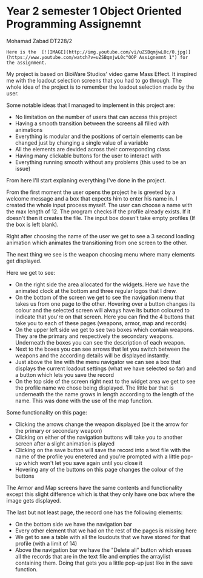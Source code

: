 # Year 2 semester 1 Object Oriented Programming Assignemnt
Mohamad Zabad DT228/2

	Here is the  [![IMAGE](http://img.youtube.com/vi/uZSBqmjwL0c/0.jpg)](https://www.youtube.com/watch?v=uZSBqmjwL0c"OOP Assignemnt 1") for the assignment.
	
	
  My project is based on BioWare Studios' video game Mass Effect. It inspired me with the loadout selection screens that you had to go through.
The whole idea of the project is to remember the loadout selection made by the user.

Some notable ideas that I managed to implement in this project are:
  - No limitation on the number of users that can access this project
  - Having a smooth transition between the screens all filled with animations
  - Everything is modular and the positions of certain elements can be changed just by changing a single value of a variable
  - All the elements are devided across their corresponding class
  - Having many clickable buttons for the user to interact with
  - Everything running smooth without any problems (this used to be an issue)
  
  From here I'll start explaning everything I've done in the project.

From the first moment the user opens the project he is greeted by a welcome message and a box that expects him to enter his name in. I created the whole input process myself. The user can choose a name with the max length of 12.
The program checks if the profile already exists. If it doesn't then it creates the file.
The input box doesn't take empty profiles (If the box is left blank).

Right after choosing the name of the user we get to see a 3 second loading animation which animates the transitioning from one screen to the other. 

The next thing we see is the weapon choosing menu where many elements get displayed.

Here we get to see:
  - On the right side the area allocated for the widgets. Here we have the animated clock at the bottom and three regular logos that I drew.
  - On the bottom of the screen we get to see the navigation menu that takes us from one page to the other. Hovering over a button changes its colour and the selected screen will always have its button coloured to indicate that you're on that screen. Here you can find the 4 buttons that take you to each of these pages (weapons, armor, map and records)
  - On the upper left side we get to see two boxes which contain weapons. They are the primary and respectively the secondary weapons. Underneath the boxes you can see the description of each weapon.
  - Next to the boxes you can see arrows that let you switch between the weapons and the according details will be displayed instantly.
  - Just above the line with the menu navigator we can see a box that displays the current loadout settings (what we have selected so far) and a button which lets you save the record
  - On the top side of the screen right next to the widget area we get to see the profile name we chose being displayed. The little bar that is underneath the the name grows in length according to the length of the name. This was done with the use of the map function.

Some functionality on this page:
  - Clicking the arrows change the weapon displayed (be it the arrow for the primary or secondary weapon)
  - Clicking on either of the navigation buttons will take  you to another screen after a slight animation is played
  - Clicking on the save button will save the record into a text file with the name of the profile you enetered and you're prompted with a little pop-up which won't let you save again until you close it
  - Hovering any of the buttons on this page changes the colour of the buttons
  
The Armor and Map screens have the same contents and functionality except this slight difference which is that they only have one box where the image gets displayed.

The last but not least page, the record one has the following elements:
 - On the bottom side we have the navigation bar
 - Every other element that we had on the rest of the pages is missing here
 - We get to see a table with all the loudouts that we have stored for that profile (with a limit of 14)
 - Above the navigation bar we have the "Delete all" button which erases all the records that are in the text file and empties the arraylist containing them. Doing that gets you a little pop-up just like in the save function.
